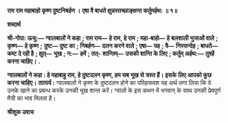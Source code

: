 **राम राम महाबाहो कृष्ण दुष्टनिबर्हण ।** **एषा वै बाधते क्षुन्नस्तच्छाङ्क्षन्त कर्तुमर्हथ: ॥ १॥** 

**शब्दार्थ** 

**श्री-गोपा: ऊचु:—** **ग्वालबालों ने कहा** **; राम राम—** **हे राम, हे राम** **; महा-बाहो—** **हे बलशाली भुजाओं वाले** **; कृष्ण—** **हे कृष्ण** **;** **दुष्ट—** **दुष्ट का** **; निबर्हण—** **दलन करने वाले** **; एषा—** **यह** **; वै—** **निस्सन्देह** **; बाधते—** **कष्ट दे रही है** **; क्षुत्—** **भूख** **; न:—** **हमें** **; तत्-** **शान्तिम्—** **उसकी शान्ति के लिए** **; कर्तुम् अर्हथ:—** **तुश्हें करना चाहिए।** **.** 

**ग्वालबालों ने कहा : हे महाबाहु राम, हे दुष्टदलन कृष्ण, हम सब भूख से त्रस्त हैं। इसके** **लिए आपको कुछ करना चाहिए।** **तात्पर्य :** ग्वालबालों ने कृष्ण के दुष्टदलन होने का परिहासवश यह अर्थ लगा लिया कि वे उनके खाने का प्रबन्ध करके उनकी भूख शान्त करें। ग्वालों के इस कथन में भगवान् के साथ उनकी प्रेमपूर्ण मैत्री का भाव मिलता है।  

**श्रीशुक उवाच** 